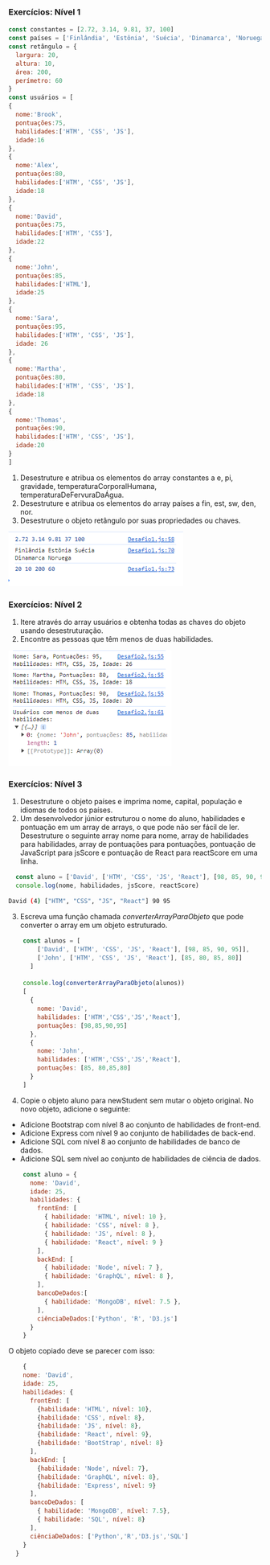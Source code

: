 ### Exercícios: Nível 1

```js
const constantes = [2.72, 3.14, 9.81, 37, 100]
const países = ['Finlândia', 'Estônia', 'Suécia', 'Dinamarca', 'Noruega']
const retângulo = {
  largura: 20,
  altura: 10,
  área: 200,
  perímetro: 60
}
const usuários = [
{
  nome:'Brook',
  pontuações:75,
  habilidades:['HTM', 'CSS', 'JS'],
  idade:16
},
{
  nome:'Alex',
  pontuações:80,
  habilidades:['HTM', 'CSS', 'JS'],
  idade:18
},
{
  nome:'David',
  pontuações:75,
  habilidades:['HTM', 'CSS'],
  idade:22
},
{
  nome:'John',
  pontuações:85,
  habilidades:['HTML'],
  idade:25
},
{
  nome:'Sara',
  pontuações:95,
  habilidades:['HTM', 'CSS', 'JS'],
  idade: 26
},
{
  nome:'Martha',
  pontuações:80,
  habilidades:['HTM', 'CSS', 'JS'],
  idade:18
},
{
  nome:'Thomas',
  pontuações:90,
  habilidades:['HTM', 'CSS', 'JS'],
  idade:20
}
]
```

1. Desestruture e atribua os elementos do array constantes a e, pi, gravidade, temperaturaCorporalHumana, temperaturaDeFervuraDaÁgua.
2. Desestruture e atribua os elementos do array países a fin, est, sw, den, nor.
3. Desestruture o objeto retângulo por suas propriedades ou chaves.

<img src="./assets/img/imagedesafio1.png">


### Exercícios: Nível 2

1. Itere através do array usuários e obtenha todas as chaves do objeto usando desestruturação.
2. Encontre as pessoas que têm menos de duas habilidades.


<img src="./assets/img/imagedesafio2.png">

### Exercícios: Nível 3

1. Desestruture o objeto países e imprima nome, capital, população e idiomas de todos os países.
2. Um desenvolvedor júnior estruturou o nome do aluno, habilidades e pontuação em um array de arrays, o que pode não ser fácil de ler. Desestruture o seguinte array nome para nome, array de habilidades para habilidades, array de pontuações para pontuações, pontuação de JavaScript para jsScore e pontuação de React para reactScore em uma linha.

  ```js
    const aluno = ['David', ['HTM', 'CSS', 'JS', 'React'], [98, 85, 90, 95]]
    console.log(nome, habilidades, jsScore, reactScore)
  ```

  ```sh
  David (4) ["HTM", "CSS", "JS", "React"] 90 95
  ```

3. Escreva uma função chamada *converterArrayParaObjeto* que pode converter o array em um objeto estruturado.

  ```js
      const alunos = [
          ['David', ['HTM', 'CSS', 'JS', 'React'], [98, 85, 90, 95]],
          ['John', ['HTM', 'CSS', 'JS', 'React'], [85, 80, 85, 80]]
        ]

      console.log(converterArrayParaObjeto(alunos))
      [
        {
          nome: 'David',
          habilidades: ['HTM','CSS','JS','React'],
          pontuações: [98,85,90,95]
        },
        {
          nome: 'John',
          habilidades: ['HTM','CSS','JS','React'],
          pontuações: [85, 80,85,80]
        }
      ]
  ```

4. Copie o objeto aluno para newStudent sem mutar o objeto original. No novo objeto, adicione o seguinte:

- Adicione Bootstrap com nível 8 ao conjunto de habilidades de front-end.
- Adicione Express com nível 9 ao conjunto de habilidades de back-end.
- Adicione SQL com nível 8 ao conjunto de habilidades de banco de dados.
- Adicione SQL sem nível ao conjunto de habilidades de ciência de dados.

```js
    const aluno = {
      nome: 'David',
      idade: 25,
      habilidades: {
        frontEnd: [
          { habilidade: 'HTML', nível: 10 },
          { habilidade: 'CSS', nível: 8 },
          { habilidade: 'JS', nível: 8 },
          { habilidade: 'React', nível: 9 }
        ],
        backEnd: [
          { habilidade: 'Node', nível: 7 },
          { habilidade: 'GraphQL', nível: 8 },
        ],
        bancoDeDados:[
          { habilidade: 'MongoDB', nível: 7.5 },
        ],
        ciênciaDeDados:['Python', 'R', 'D3.js']
      }
    }
  ```

O objeto copiado deve se parecer com isso:

```js
    {
    nome: 'David',
    idade: 25,
    habilidades: {
      frontEnd: [
        {habilidade: 'HTML', nível: 10},
        {habilidade: 'CSS', nível: 8},
        {habilidade: 'JS', nível: 8},
        {habilidade: 'React', nível: 9},
        {habilidade: 'BootStrap', nível: 8}
      ],
      backEnd: [
        {habilidade: 'Node', nível: 7},
        {habilidade: 'GraphQL', nível: 8},
        {habilidade: 'Express', nível: 9}
      ],
      bancoDeDados: [
        { habilidade: 'MongoDB', nível: 7.5},
        { habilidade: 'SQL', nível: 8}
      ],
      ciênciaDeDados: ['Python','R','D3.js','SQL']
    }
  }

```
